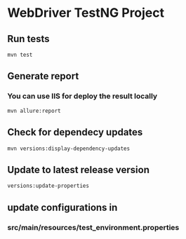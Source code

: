 # WebDriver TestNG Project

## Run tests

`mvn test`

## Generate report
### You can use IIS for deploy the result locally

`mvn allure:report`

## Check for dependecy updates

`mvn versions:display-dependency-updates`

## Update to latest release version

`versions:update-properties`

## update configurations in 
### src/main/resources/test_environment.properties